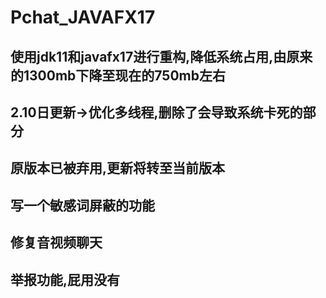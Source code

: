 # Pchat_JAVAFX17
## 使用jdk11和javafx17进行重构,降低系统占用,由原来的1300mb下降至现在的750mb左右

## 2.10日更新->优化多线程,删除了会导致系统卡死的部分

## 原版本已被弃用,更新将转至当前版本

## 写一个敏感词屏蔽的功能

## 修复音视频聊天

## 举报功能,屁用没有

